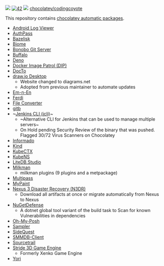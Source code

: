 [![](https://ci.appveyor.com/api/projects/status/github/digitalcoyote/chocolatey-packages?svg=true)](https://ci.appveyor.com/project/digitalcoyote/chocolatey-packages)
[![42](https://img.shields.io/badge/AU%20packages-35-red.svg)](#ok)
[![](http://transparent-favicon.info/favicon.ico)](#)
[chocolatey/codingcoyote](https://chocolatey.org/profiles/codingcoyote)


This repository contains [chocolatey automatic packages](https://chocolatey.org/docs/automatic-packages). 

* [Android Log Viewer](https://github.com/MarkusPalcer/AndroidLogViewer)
* [AuthPass](https://authpass.app/)
* [Bazelisk](https://github.com/bazelbuild/bazelisk)
* [Biome](https://github.com/biome-sh/biome)
* [Bonobo Git Server](https://bonobogitserver.com/)
* [Buffalo](http://gobuffalo.io/)
* [Deno](https://deno.land/)
* [Docker Image Patrol (DIP)](https://github.com/030/dip)
* [DocTo](https://chocolatey.org/packages/docto)
* [draw.io Desktop](https://github.com/jgraph/drawio-desktop)
  * Website changed to diagrams.net
  * Adopted from previous maintainer to automate updates
* [Em-n-En](https://github.com/CemraJC/em-n-en)
* [Ferdi](https://getferdi.com/)
* [File Converter](https://file-converter.org/)
* [gitb](https://github.com/vvatanabe/gitb)
* ~[Jenkins CLI (jcli)](http://jcli.jenkins-zh.cn/)~
  * ~Alternative CLI for Jenkins that can be used to manage multiple servers~
  * On Hold pending Security Review of the binary that was pushed. Flagged 30/72 Virus Scanners on Chocolatey
* [Informado](https://github.com/030/informado)
* [Kind](https://kind.sigs.k8s.io/)
* [KubeCTX](https://github.com/ahmetb/kubectx)
* [KubeNS](https://github.com/ahmetb/kubectx)
* [LiteDB.Studio](https://github.com/mbdavid/LiteDB.Studio)
* [Milkman](https://github.com/warmuuh/milkman)
  * milkman plugins (9 plugins and a metpackage)
* [Multipass](https://discourse.ubuntu.com/c/multipass)
* [MyPaint](http://mypaint.org/)
* [Nexus 3 Disaster Recovery (N3DR)](https://github.com/030/n3dr)
  * Download all artifacts at once or migrate automatically from Nexus to Nexus
* [NuGetDefense](https://digitalcoyote.github.io/NuGetDefense/)
  * A dotnet global tool variant of the build task to Scan for known Vulnerabilities in dependencies
* [Oh-My-Posh](https://github.com/JanDeDobbeleer/oh-my-posh)
* [Sampler](https://sampler.dev/)
* [SideQuest](https://sidequestvr.com/)
* [SMMDB-Client](https://github.com/Tarnadas/smmdb-client)
* [Sourcetrail](https://www.sourcetrail.com/)
* [Stride 3D Game Engine](https://stride3D.com/)
  * Formerly Xenko Game Engine
* [Yori](http://www.malsmith.net/yori/)
